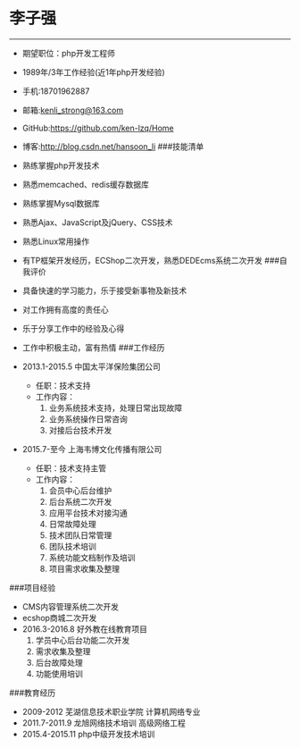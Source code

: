 # 李子强
----------

- 期望职位：php开发工程师
- 1989年/3年工作经验(近1年php开发经验) 
- 手机:18701962887
- 邮箱:kenli_strong@163.com
- GitHub:https://github.com/ken-lzq/Home
- 博客:http://blog.csdn.net/hansoon_li
###技能清单
- 熟练掌握php开发技术
- 熟悉memcached、redis缓存数据库
- 熟练掌握Mysql数据库
- 熟悉Ajax、JavaScript及jQuery、CSS技术
- 熟悉Linux常用操作
- 有TP框架开发经历，ECShop二次开发，熟悉DEDEcms系统二次开发
###自我评价
- 具备快速的学习能力，乐于接受新事物及新技术
- 对工作拥有高度的责任心
- 乐于分享工作中的经验及心得
- 工作中积极主动，富有热情
###工作经历
- 2013.1-2015.5 中国太平洋保险集团公司   
	- 任职：技术支持
  	- 工作内容：
	  	1. 业务系统技术支持，处理日常出现故障
	  	2. 业务系统操作日常咨询
	  	3. 对接后台技术开发

- 2015.7-至今 上海韦博文化传播有限公司   
	- 任职：技术支持主管
	- 工作内容：
	  1. 会员中心后台维护
	  2. 后台系统二次开发
	  3. 应用平台技术对接沟通
	  4. 日常故障处理
	  5. 技术团队日常管理
	  6. 团队技术培训
	  7. 系统功能文档制作及培训
	  8. 项目需求收集及整理

###项目经验
- CMS内容管理系统二次开发
- ecshop商城二次开发
- 2016.3-2016.8 好外教在线教育项目
	1. 学员中心后台功能二次开发
	2. 需求收集及整理
	3. 后台故障处理
	4. 功能使用培训

###教育经历
- 2009-2012 芜湖信息技术职业学院 计算机网络专业
- 2011.7-2011.9 龙旭网络技术培训 高级网络工程
- 2015.4-2015.11 php中级开发技术培训

